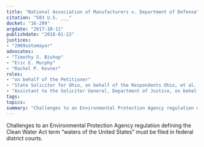 ```yaml
---
title: "National Association of Manufacturers v. Department of Defense"
citation: "583 U.S. ___"
docket: "16-299"
argdate: "2017-10-11"
publishdate: "2018-01-22"
justices:
- "2009sotomayor"
advocates:
- "Timothy S. Bishop"
- "Eric E. Murphy"
- "Rachel P. Kovner"
roles:
- "on behalf of the Petitioner"
- "State Solicitor for Ohio, on behalf of the Respondents Ohio, et al., in support of the Petitioner"
- "Assistant to the Solicitor General, Department of Justice, on behalf of the Respondents"
tags:
topics:
summary: "Challenges to an Environmental Protection Agency regulation defining the Clean Water Act term “waters of the United States” must be filed in federal district courts."
---
```

Challenges to an Environmental Protection Agency regulation defining the Clean Water Act term “waters of the United States” must be filed in federal district courts.

